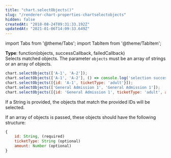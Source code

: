 ```yaml
---
title: "chart.selectObjects()"
slug: "/renderer-chart-properties-chartselectobjects"
hidden: false
createdAt: "2018-08-24T09:31:33.192Z"
updatedAt: "2021-01-06T14:09:33.649Z"
---
```


import Tabs from '@theme/Tabs';
import TabItem from '@theme/TabItem';

**Type**: function(objects, successCallback, failedCallback)  
Selects matched objects. The parameter `objects` must be an array of strings or an array of objects.

```javascript
chart.selectObjects(['A-1', 'A-2']);
chart.selectObjects(['A-1', 'A-2'], () => console.log('selection successful'));
chart.selectObjects([{id: 'A-1', ticketType: 'adult'}]);
chart.selectObjects(['General Admission 1', 'General Admission 1']);
chart.selectObjects([{id: 'General Admission 1', ticketType: 'adult', amount: 3}]);
```

If a String is provided, the objects that match the provided IDs will be selected.

If an array of objects is passed, these objects should have the following structure:

```javascript
{
    id: String, (required)
    ticketType: String (optional)
    amount: Number (optional)
}
```
